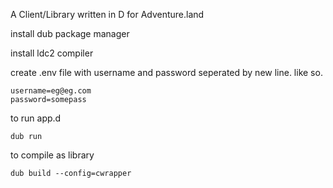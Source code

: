 A Client/Library written in D for Adventure.land

install dub package manager

install ldc2 compiler

create .env file with username and password seperated by new line.
like so.
```
username=eg@eg.com
password=somepass
```

to run app.d
```
dub run
```

to compile as library

```
dub build --config=cwrapper
```
